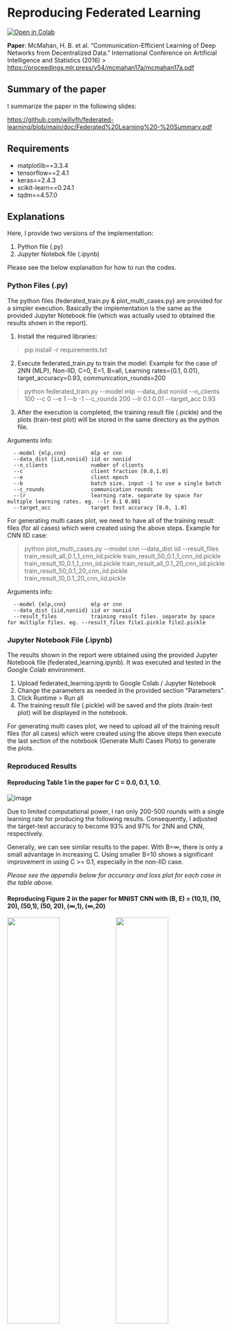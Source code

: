 # Reproducing Federated Learning
[![Open in Colab](https://colab.research.google.com/assets/colab-badge.svg)](https://colab.research.google.com/drive/1ooufYAIuKVGVozLOR_WoQjjCmgAab2_W?usp=sharing)

**Paper**: McMahan, H. B. et al. “Communication-Efficient Learning of Deep Networks from Decentralized Data.” International Conference on Artificial Intelligence and Statistics (2016) > https://proceedings.mlr.press/v54/mcmahan17a/mcmahan17a.pdf

## Summary of the paper
I summarize the paper in the following slides:

https://github.com/willyfh/federated-learning/blob/main/doc/Federated%20Learning%20-%20Summary.pdf

## Requirements
- matplotlib==3.3.4
- tensorflow==2.4.1
- keras==2.4.3
- scikit-learn==0.24.1
- tqdm==4.57.0

## Explanations
Here, I provide two versions of the implementation:
1) Python file (.py)
2) Jupyter Notebok file (.ipynb)

Please see the below explanation for how to run the codes.

### Python Files (.py) 
The python files (federated_train.py & plot_multi_cases.py) are provided for a simpler execution.
Basically the implementation is the same as the provided Jupyter Notebook file (which was actually used to obtained the results shown in the report).

1. Install the required libraries:
> pip install -r requirements.txt

2. Execute federated_train.py to train the model:
Example for the case of 2NN (MLP), Non-IID, C=0, E=1, B=all, Learning rates={0.1, 0.01}, target_accuracy=0.93, communication_rounds=200
> python federated_train.py --model mlp --data_dist noniid --n_clients 100 --c 0 --e 1 --b -1 --c_rounds 200 --lr 0.1 0.01 --target_acc 0.93

3. After the execution is completed, the training result file (.pickle) and the plots (train-test plot) will be stored in the same directory as the python file.

Arguments info:
```
  --model {mlp,cnn}        mlp or cnn
  --data_dist {iid,noniid} iid or noniid
  --n_clients              number of clients
  --c                      client fraction [0.0,1.0]
  --e                      client epoch
  --b                      batch size. input -1 to use a single batch
  --c_rounds               communication rounds
  --lr                     learning rate. separate by space for multiple learning rates. eg. --lr 0.1 0.001
  --target_acc             target test accuracy [0.0, 1.0]
```

For generating multi cases plot, we need to have all of the training result files (for all cases) which were created using the above steps.
Example for CNN IID case:
> python plot_multi_cases.py --model cnn --data_dist iid --result_files train_result_all_0.1_1_cnn_iid.pickle train_result_50_0.1_1_cnn_iid.pickle train_result_10_0.1_1_cnn_iid.pickle train_result_all_0.1_20_cnn_iid.pickle train_result_50_0.1_20_cnn_iid.pickle train_result_10_0.1_20_cnn_iid.pickle

Arguments info:
```
  --model {mlp,cnn}        mlp or cnn
  --data_dist {iid,noniid} iid or noniid
  --result_files           training result files. separate by space for multiple files. eg. --result_files file1.pickle file2.pickle
```

### Jupyter Notebook File (.ipynb)
The results shown in the report were obtained using the provided Jupyter Notebook file (federated_learning.ipynb).
It was executed and tested in the Google Colab environment.

1. Upload federated_learning.ipynb to Google Colab / Jupyter Notebook
2. Change the parameters as needed in the provided section "Parameters".
3. Click Runtime > Run all
4. The training result file (.pickle) will be saved and the plots (train-test plot) will be displayed in the notebook.

For generating multi cases plot, we need to upload all of the training result files (for all cases) which were created using the above steps
then execute the last section of the notebook (Generate Multi Cases Plots) to generate the plots.

### Reproduced Results

#### Reproducing Table 1 in the paper for C = 0.0, 0.1, 1.0.
![image](https://user-images.githubusercontent.com/5786636/209909399-7a99b2bb-4fba-431b-9b2f-594d37bb466a.png)

Due to limited computational power, I ran only 200-500 rounds with a single learning rate for producing the following results. Consequently, I adjusted the target-test accuracy to become 93% and 97% for 2NN and CNN, respectively.

Generally, we can see similar results to the paper. With B=∞, there is only a small advantage in increasing C. Using smaller B=10 shows a significant improvement in using C >= 0.1, especially in the non-IID case.

*Please see the appendix below for accuracy and loss plot for each case in the table
above.*

#### Reproducing Figure 2 in the paper for MNIST CNN with (B, E) = (10,1), (10, 20), (50,1), (50, 20), (∞,1), (∞,20)
<p float="left">
  <img src="https://user-images.githubusercontent.com/5786636/209910408-eb33f7d3-9644-4740-b067-7446266bd452.png" width="49%" />
  <img src="https://user-images.githubusercontent.com/5786636/209910456-0ebed79e-10fe-447a-8af4-bb1de2dc48d3.png" width="49%" /> 
</p>

Here, I ran only 200 rounds with a single learning rate for this case due to limited computational power.

Generally, we also can see similar results to the paper. With C=0.1, adding more local updates per round (increase E & decrease B) can produce a significant decrease in communication costs.



#### Appendix
##### 2NN, IID, E=1, B=∞, C=0
![image](https://user-images.githubusercontent.com/5786636/209913681-78f5f903-3448-45b4-96ed-78e6f9010f63.png)

##### 2NN, IID, E=1, B=∞, C=0.1
![image](https://user-images.githubusercontent.com/5786636/209913718-caa4b6a9-dbd4-4f08-8fee-784b97f5041a.png)

##### 2NN, IID, E=1, B=∞, C=1
![image](https://user-images.githubusercontent.com/5786636/209913763-5389974b-c81f-4d0d-8c7d-6d9ea4e9a0c2.png)

##### 2NN, IID, E=1, B=10, C=0
![image](https://user-images.githubusercontent.com/5786636/209912610-cd949812-437e-4c1e-8c12-bd6e09241fd3.png)

##### 2NN, IID, E=1, B=10, C=0.1
![image](https://user-images.githubusercontent.com/5786636/209912648-0bb6b8ac-5c08-459c-8f8c-9ae9cd0e58f4.png)

##### 2NN, IID, E=1, B=10, C=1
![image](https://user-images.githubusercontent.com/5786636/209912869-06825fa9-c0c4-4f0a-92e1-3cb8fc5239a4.png)

##### 2NN, Non-IID, E=1, B=∞, C=0
![image](https://user-images.githubusercontent.com/5786636/209912917-cca2b3c6-a7a8-4226-b734-ca6859083c7d.png)

##### 2NN, Non-IID, E=1, B=∞, C=0.1
![image](https://user-images.githubusercontent.com/5786636/209912973-88316428-deb2-474e-8c4c-e2588433deea.png)

##### 2NN, Non-IID, E=1, B=∞, C=1
![image](https://user-images.githubusercontent.com/5786636/209913014-d47d3d66-45a5-458b-92db-ffaaccb6df43.png)

##### 2NN, Non-IID, E=1, B=10, C=0
![image](https://user-images.githubusercontent.com/5786636/209913049-1975c73d-2946-4071-9c21-950f6ef7df40.png)

##### 2NN, Non-IID, E=1, B=10, C=0.1
![image](https://user-images.githubusercontent.com/5786636/209913092-182c5df1-a5fa-4b5f-baf5-6332cc469d20.png)

##### 2NN, Non-IID, E=1, B=10, C=1
![image](https://user-images.githubusercontent.com/5786636/209913120-e3b94dae-4e8e-45fd-aa5b-c55bbf91e331.png)

##### CNN, IID, E=5, B=∞, C=0
![image](https://user-images.githubusercontent.com/5786636/209913153-677210e7-7ec3-41b4-b279-c3b1188227d4.png)

##### CNN, IID, E=5, B=∞, C=0.1
![image](https://user-images.githubusercontent.com/5786636/209913201-89483a86-191e-4c7f-97ad-def49430463a.png)

##### CNN, IID, E=5, B=∞, C=1
![image](https://user-images.githubusercontent.com/5786636/209913235-201a2e8a-b40f-4ce3-aaeb-fd6f1fa0d4c9.png)

##### CNN, IID, E=5, B=10, C=0
![image](https://user-images.githubusercontent.com/5786636/209913261-44129819-f1cb-4bc9-adb7-da402e7ad26f.png)

##### CNN, IID, E=5, B=10, C=0.1
![image](https://user-images.githubusercontent.com/5786636/209913305-4e1119c7-0456-4016-8778-f2d8a8b194dd.png)

##### CNN, IID, E=5, B=10, C=1
![image](https://user-images.githubusercontent.com/5786636/209913334-26c0d718-bde5-4bae-8ee0-59aa21f70e2d.png)

##### CNN, Non-IID, E=5, B=∞, C=0
![image](https://user-images.githubusercontent.com/5786636/209913383-5d52525e-7188-4fd8-85e8-343d92ac96d3.png)

##### CNN, Non-IID, E=5, B=∞, C=0.1
![image](https://user-images.githubusercontent.com/5786636/209913410-ca63576f-cb75-499b-b68d-c5da03fea1bd.png)

##### CNN, Non-IID, E=5, B=∞, C=1
![image](https://user-images.githubusercontent.com/5786636/209913458-0080ab53-bf70-4260-b5b9-67a16c3f86b4.png)

##### CNN, Non-IID, E=5, B=10, C=0
![image](https://user-images.githubusercontent.com/5786636/209913543-2e31640b-3815-4fba-a8f8-28696c6b98dc.png)

##### CNN, Non-IID, E=5, B=10, C=0.1
![image](https://user-images.githubusercontent.com/5786636/209913590-61737c2b-1b87-41b7-a5e3-0a85899ab155.png)

##### CNN, Non-IID, E=5, B=10, C=1
![image](https://user-images.githubusercontent.com/5786636/209913610-31cdab99-c615-498d-9e07-762e8d43347c.png)
